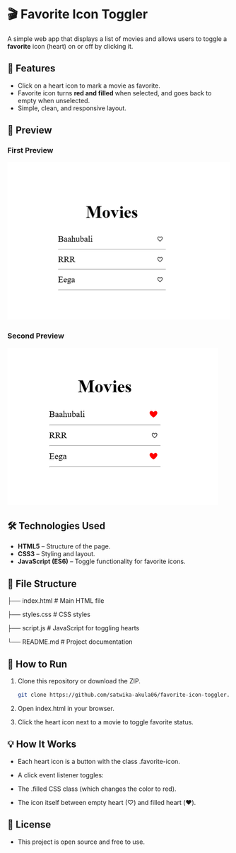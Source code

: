 # 🎬 Favorite Icon Toggler
A simple web app that displays a list of movies and allows users to toggle a **favorite** icon (heart) on or off by clicking it.  

## 📌 Features
- Click on a heart icon to mark a movie as favorite.
- Favorite icon turns **red and filled** when selected, and goes back to empty when unselected.
- Simple, clean, and responsive layout.

## 📸 Preview

### First Preview
![Preview 1](images/preview.png)

### Second Preview
![Preview 2](images/preview2.png)

## 🛠 Technologies Used
- **HTML5** – Structure of the page.
- **CSS3** – Styling and layout.
- **JavaScript (ES6)** – Toggle functionality for favorite icons.

## 📂 File Structure

├── index.html # Main HTML file

├── styles.css # CSS styles

├── script.js # JavaScript for toggling hearts

└── README.md # Project documentation


## 🚀 How to Run
1. Clone this repository or download the ZIP.
   ```bash
   git clone https://github.com/satwika-akula06/favorite-icon-toggler.git
2. Open index.html in your browser.

3. Click the heart icon next to a movie to toggle favorite status.

## 💡 How It Works
- Each heart icon is a button with the class .favorite-icon.

- A click event listener toggles:

- The .filled CSS class (which changes the color to red).

- The icon itself between empty heart (♡) and filled heart (❤️).


## 📜 License
- This project is open source and free to use.